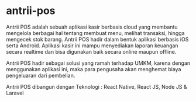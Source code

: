 # antrii-pos
Antrii POS adalah sebuah aplikasi kasir berbasis cloud yang membantu mengelola berbagai hal tentang membuat menu, melihat transaksi, hingga mengecek stok barang. 
Antrii POS hadir dalam bentuk aplikasi berbasis iOS serta Android. Aplikasi kasir ini mampu menyediakan laporan keuangan secara realtime dan bisa digunakan baik secara online maupun offline.

Antrii POS hadir sebagai solusi yang ramah terhadap UMKM, karena dengan menggunakan aplikasi ini, maka para pengusaha akan  menghemat biaya pengeluaran dari pembelian.

Antrii POS dibangun dengan Teknologi : React Native, React JS, Node JS & Laravel
